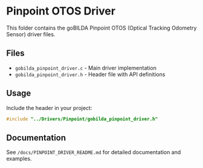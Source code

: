 # Pinpoint OTOS Driver

This folder contains the goBILDA Pinpoint OTOS (Optical Tracking Odometry Sensor) driver files.

## Files
- `gobilda_pinpoint_driver.c` - Main driver implementation
- `gobilda_pinpoint_driver.h` - Header file with API definitions

## Usage
Include the header in your project:
```cpp
#include "../Drivers/Pinpoint/gobilda_pinpoint_driver.h"
```

## Documentation
See `/docs/PINPOINT_DRIVER_README.md` for detailed documentation and examples.
